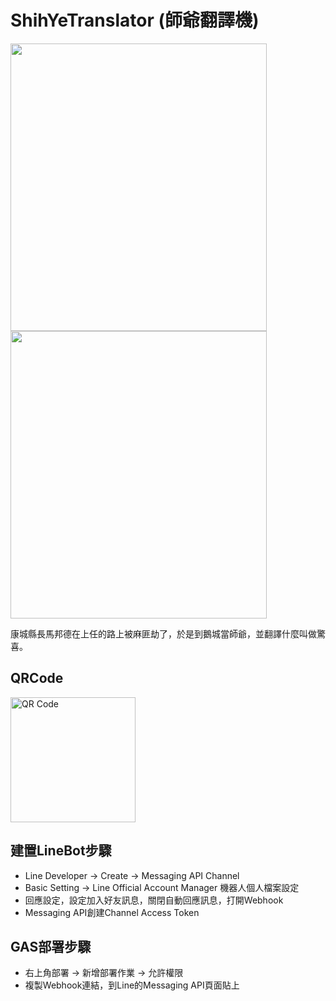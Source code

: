 # ShihYeTranslator (師爺翻譯機)
<img src="https://user-images.githubusercontent.com/30222789/207522406-b12b5320-d953-4366-8070-b31d99f2251b.jpg" width="410" height="460" /> <img src="https://user-images.githubusercontent.com/30222789/207523056-fc4eae4c-5191-4a19-ab55-193b3661fd0b.jpg" width="410" height="460" />

康城縣長馬邦德在上任的路上被麻匪劫了，於是到鵝城當師爺，並翻譯什麼叫做驚喜。

## QRCode
<img width="200" alt="QR Code" src="https://user-images.githubusercontent.com/30222789/207525564-9ef1b3da-2fe6-4bbb-b62e-e6bbd2c63ea6.png">



## 建置LineBot步驟
* Line Developer -> Create -> Messaging API Channel
* Basic Setting -> Line Official Account Manager 機器人個人檔案設定
* 回應設定，設定加入好友訊息，關閉自動回應訊息，打開Webhook
* Messaging API創建Channel Access Token


## GAS部署步驟
* 右上角部署 -> 新增部署作業 -> 允許權限
* 複製Webhook連結，到Line的Messaging API頁面貼上
